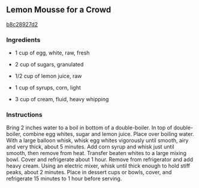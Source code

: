 ## Lemon Mousse for a Crowd

[b8c28927d2](http://cooking.nytimes.com/recipes/8780)

### Ingredients

 - 1 cup of egg, white, raw, fresh

 - 2 cup of sugars, granulated

 - 1/2 cup of lemon juice, raw

 - 1 cup of syrups, corn, light

 - 3 cup of cream, fluid, heavy whipping

### Instructions

Bring 2 inches water to a boil in bottom of a double-boiler. In top of double-boiler, combine egg whites, sugar and lemon juice. Place over boiling water. With a large balloon whisk, whisk egg whites vigorously until smooth, airy and very thick, about 5 minutes. Add corn syrup and whisk just until smooth, then remove from heat. Transfer beaten whites to a large mixing bowl. Cover and refrigerate about 1 hour. Remove from refrigerator and add heavy cream. Using an electric mixer, whisk until thick enough to hold stiff peaks, about 2 minutes. Place in dessert cups or bowls, cover, and refrigerate 15 minutes to 1 hour before serving.